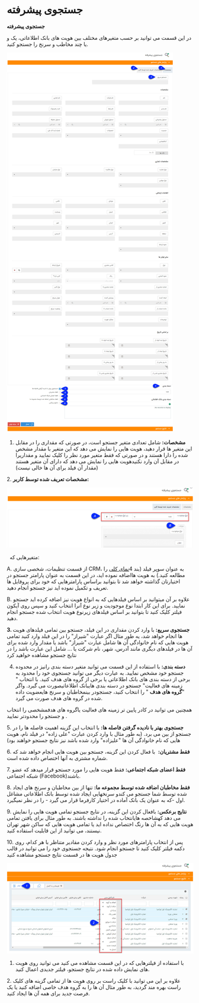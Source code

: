 # جستجوی پیشرفته

**جستجوی پیشرفته**

در این قسمت می توانید بر حسب متغیرهای مختلف بین هویت های بانک اطلاعاتی، یک و یا چند مخاطب و سرنخ را جستجو کنید.

![](AdvancedSearch-.jpg)

1.  **مشخصات:** شامل تعدادی متغیر جستجو است، در صورتی که مقداری را در مقابل این متغیر ها قرار دهید، هویت هایی را نمایش می دهد که این متغیر با مقدار مشخص شده را دارا هستند و در صورتی که فقط متغیر مورد نظر را کلیک نمایید و مقداریرا در مقابل آن وارد نکنیدهویت هایی را نمایش می دهد که دارای آن متغیر هستند (مقدار آن فیلد برای آن ها خالی نیست)

2\. **مشخصات تعریف شده توسط کاربر:** 

![](AdvancedSearch2.jpg)

  متغیرهایی که:

A. از قسمت تنظیمات، شخصی سازی CRM، به عنوان سوپر فیلد (بند 4[نمای کلی](../Setting/Personalizing/Totalview.md) را مطالعه کنید.) به هویت هااضافه نموده اید، در این قسمت به عنوان پارامتر جستجو در اختیارتان گذاشته خواهد شد تا بتوانید براساس پارامترهایی که خود برای پروفایل ها تعریف و تکمیل نموده اید نیز جستجو انجام دهید.

B. علاوه بر آن میتوانید بر اساس فیلدهایی که به انواع هویت نیز اضافه کرده اید جستجو نمایید. برای این کار ابتدا نوع موجودیت و زیر نوع آنرا انتخاب کنید و سپس روی آیکون فیلتر کلیک کنید تا بتوانید بر اساس فیلدهای زیرنوع هویت انتخاب شده جستجو انجام دهید.

**3. جستجوی سریع:** با وارد کردن مقداری در این فیلد، جستجو بین تمامی فیلدهای هویت ها انجام خواهد شد، یه طور مثال اگر عبارت "شیراز" را در این فیلد وارد کنید تمامی هویت هایی که نام خانوادگی آن ها شامل عبارت "شیراز" باشد یا مقدار وارد شده برای آن ها در فیلدهای دیگری مانند آدرس، شهر، نام شرکت یا ... شامل این عبارت باشد را در نتایج جستجو مشاهده خواهید کرد

4. **دسته بندی:** با استفاده از این قسمت می توانید متغیر دسته بندی رانیز در محدوده جستجو خود مشخص نمایید. به عبارت دیگر می توانید جستجوی خود را محدود به برخی از دسته بندی های بانک اطلاعاتی یا برخی از گروه های هدف کنید. با انتخاب  " زمینه های فعالیت" جستجو در دسته بندی هایبانک اطلاعاتیصورت می گیرد. واگر "**گروه های هدف** " را انتخاب کنید، جستجودر بینمخاطبان و سرنخ هایعضویت داده شده در گروه های هدف صورت می گیرد.

همچنین می توانید در کادر پایین تر زمینه های فعالیت یاگروه های هدفمشخصی را انتخاب و جستجو را محدودتر نمایید .

5\. **جستجوی بهتر با نادیده گرفتن فاصله ها:** با انتخاب این گزینه اهمیت فاصله ها را در جستجو از بین می برد. (به طور مثال با وارد کردن عبارت "علی زاده" در فیلد نام، هویت هایی که نام خانوادگی آن ها "علیزاده" وارد شده باشد نیز نتایج جستجو خواهند بود)

6\. **فقط مشتریان:**  با فعال کردن این گزینه، جستجو بین هویت هایی انجام خواهد شد که شماره مشتری به آنها اختصاص داده شده است.

7\. **فقط اعضای شبکه اجتماعی:** فقط هویت هایی را مورد جستجو قرار میدهد که عضو شبکه اجتماعی (Facebook)باشند.

8\. **فقط مخاطبان اضافه شده توسط مجموعه ما:** تنها از بین مخاطبان و سرنخ های ایجاد شده توسط شما جستجو می کندو سرنخهایی ایجاد شده توسط بانک اطلاعاتی مشاغل اول -که به عنوان یک بانک آماده در اختیار کارفرما قرار می گیرد - را در نظر نمیگیرد.

9\. **نتایج برعکس:** بافعال کردن این گزینه، در نتایج جستجو تمامی هویت هایی را نمایش می دهد کهشاخصه هایانتخاب شده را نداشته باشند. به طور مثال برای یافتن تمامی هویت هایی که به آن ها رنگ اختصاص نداده اید یا تمامی هویت هایی که ساکن شهر تهران نیستند، می توانید از این قابلیت استفاده کنید.

10\. پس از انتخاب پارامترهای مورد نظر و وارد کردن مقادیر متناظر با هر کدام، روی دکمه فیلتر کلیک کنید تا جستجو انجام شود. نتیجه جستجوی خود را می توانید در قالب جدول هویت ها در قسمت نتایج جستجو مشاهده کنید

![](AdvancedSearch3.jpg) 

1. با استفاده از فیلترهایی که در این قسمت مشاهده می کنید می توانید روی هویت های نمایش داده شده در نتایج جستجو، فیلتر جدیدی اعمال کنید.

2. علاوه بر این می توانید با کلیک راست بر روی هویت ها از تمامی گزینه های کلیک راست بهره مند گردید، به طور مثال آن ها را به گروه هدف خاصی اضافه کنید یا یک فرصت جدید برای همه آن ها ایجاد کنید.